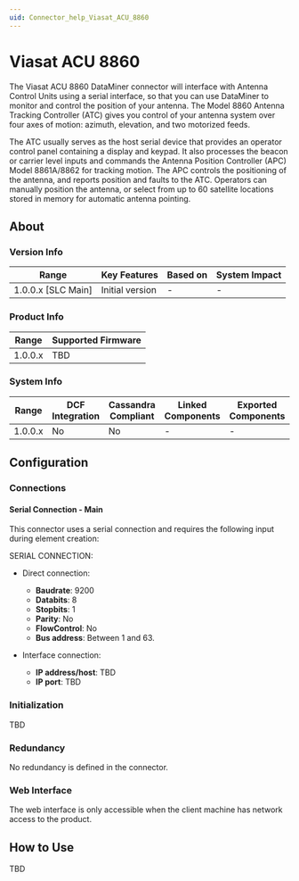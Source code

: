 ```yaml
---
uid: Connector_help_Viasat_ACU_8860
---
```


# Viasat ACU 8860

The Viasat ACU 8860 DataMiner connector will interface with Antenna Control Units using a serial interface, so that you can use DataMiner to monitor and control the position of your antenna. The Model 8860 Antenna Tracking Controller (ATC) gives you control of your antenna system over four axes of motion: azimuth, elevation, and two motorized feeds.

The ATC usually serves as the host serial device that provides an operator control panel containing a display and keypad. It also processes the beacon or carrier level inputs and commands the Antenna Position Controller (APC) Model 8861A/8862 for tracking motion. The APC controls the positioning of the antenna, and reports position and faults to the ATC. Operators can manually position the antenna, or select from up to 60 satellite locations stored in memory for automatic antenna pointing.

## About

### Version Info

| **Range**            | **Key Features** | **Based on** | **System Impact** |
|----------------------|------------------|--------------|-------------------|
| 1.0.0.x \[SLC Main\] | Initial version  | \-           | \-                |

### Product Info

| **Range** | **Supported Firmware** |
|-----------|------------------------|
| 1.0.0.x   | TBD                    |

### System Info

| **Range** | **DCF Integration** | **Cassandra Compliant** | **Linked Components** | **Exported Components** |
|-----------|---------------------|-------------------------|-----------------------|-------------------------|
| 1.0.0.x   | No                  | No                      | \-                    | \-                      |

## Configuration

### Connections

#### Serial Connection - Main

This connector uses a serial connection and requires the following input during element creation:

SERIAL CONNECTION:

- Direct connection:
  - **Baudrate**: 9200
  - **Databits**: 8
  - **Stopbits**: 1
  - **Parity**: No
  - **FlowControl**: No
  - **Bus address**: Between 1 and 63.

- Interface connection:

  - **IP address/host**: TBD
  - **IP port**: TBD

### Initialization

TBD

### Redundancy

No redundancy is defined in the connector.

### Web Interface

The web interface is only accessible when the client machine has network access to the product.

## How to Use

TBD
